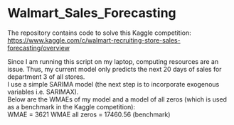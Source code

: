 # Walmart_Sales_Forecasting
The repository contains code to solve this Kaggle competition: https://www.kaggle.com/c/walmart-recruiting-store-sales-forecasting/overview

Since I am running this script on my laptop, computing resources are an issue. Thus, my current model only predicts the next 20 days of sales for department 3 of all stores.  
I use a simple SARIMA model (the next step is to incorporate exogenous variables i.e. SARIMAX).  
Below are the WMAEs of my model and a model of all zeros (which is used as a benchmark in the Kaggle competition):  
WMAE = 3621
WMAE all zeros = 17460.56 (benchmark)
